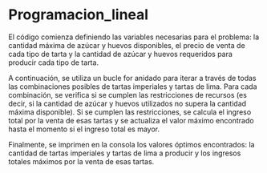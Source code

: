# Programacion_lineal

El código comienza definiendo las variables necesarias para el problema: la cantidad máxima de azúcar y huevos disponibles, el precio de venta de cada tipo de tarta y la cantidad de azúcar y huevos requeridos para producir cada tipo de tarta.

A continuación, se utiliza un bucle for anidado para iterar a través de todas las combinaciones posibles de tartas imperiales y tartas de lima. Para cada combinación, se verifica si se cumplen las restricciones de recursos (es decir, si la cantidad de azúcar y huevos utilizados no supera la cantidad máxima disponible). Si se cumplen las restricciones, se calcula el ingreso total por la venta de esas tartas y se actualiza el valor máximo encontrado hasta el momento si el ingreso total es mayor.

Finalmente, se imprimen en la consola los valores óptimos encontrados: la cantidad de tartas imperiales y tartas de lima a producir y los ingresos totales máximos por la venta de esas tartas.
